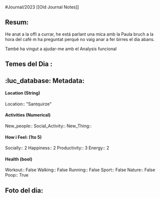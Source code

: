 #Journal/2023 
[[Old Journal Notes]]
## Resum: 

He anat a la offi a currar, he está parlant una mica amb la Paula bruch a la hora del café m ha preguntat perquè no vaig anar a fer birres el dia abans. 

També ha vingut a ajudar-me amb el Analysis funcional
## Temes del Dia :


## :luc_database:  Metadata: 
#### Location (String)
Location:: "Santquirze"

#### Activities (Numerical)
New_people::
Social_Activity:: 
New_Thing::

#### How i Feel:  (1to 5)
Socially:: 2
Happiness:: 2
Productivity:: 3
Energy:: 2

#### Health (bool)
Workout:: False
Walking:: False
Running:: False
Sport:: False
Nature:: False
Poop:: True

## Foto del dia:

